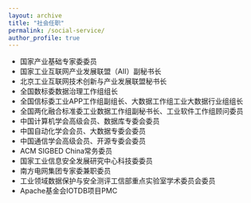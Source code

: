 ```yaml
---
layout: archive
title: "社会任职"
permalink: /social-service/
author_profile: true
---
```


* 国家产业基础专家委委员
* 国家工业互联网产业发展联盟（AII）副秘书长
* 北京工业互联网技术创新与产业发展联盟秘书长
* 全国数标委数据治理工作组组长
* 全国信标委工业APP工作组副组长、大数据工作组工业大数据行业组组长
* 全国两化融合标准委工业数据工作组副秘书长、工业软件工作组顾问委员
* 中国计算机学会高级会员、数据库专委会委员
* 中国自动化学会会员、大数据专委会委员
* 中国通信学会高级会员、开源专委会委员
* ACM SIGBED China常务委员
* 国家工业信息安全发展研究中心科技委委员
* 南方电网集团专家委兼职委员
* 工业领域数据保护与安全测评工信部重点实验室学术委员会委员
* Apache基金会IOTDB项目PMC